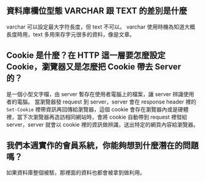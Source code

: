 ## 資料庫欄位型態 VARCHAR 跟 TEXT 的差別是什麼
varchar 可以設定最大字符長度，但 text 不可以。
varchar 使用時機為知道大概長度時用，text 多用來存字元很多的資料，像是文章。

## Cookie 是什麼？在 HTTP 這一層要怎麼設定 Cookie，瀏覽器又是怎麼把 Cookie 帶去 Server 的？
是一個小型文字檔，由 server 暫存在使用者電腦上的檔案，讓 server 辨識使用者的電腦。
當瀏覽器發 request 到 server，server 會在 response header 裡的 `Set-Cookie` 裡帶資訊再回傳給瀏覽器，這個 cookie 會存在瀏覽器內或是硬體裡，當下次瀏覽器再造訪相同網站時，會將 cookie 自動帶到 request 裡發給 server，server 就會以 cookie 裡的資訊做辨識，送出特定的網頁內容給瀏覽器。

## 我們本週實作的會員系統，你能夠想到什麼潛在的問題嗎？
如果資料庫整個被駭，那裡面的資料也都會被拿到做利用。 

